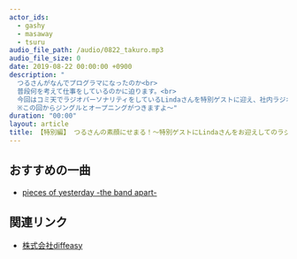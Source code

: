 ```yaml
---
actor_ids:
  - gashy
  - masaway
  - tsuru
audio_file_path: /audio/0822_takuro.mp3
audio_file_size: 0
date: 2019-08-22 00:00:00 +0900
description: "
  つるさんがなんでプログラマになったのか<br>
  普段何を考えて仕事をしているのかに迫ります。<br>
  今回はコミ天でラジオパーソナリティをしているLindaさんを特別ゲストに迎え、社内ラジオのクオリティアップを目指します！<br>
  ※この回からジングルとオープニングがつきますよ〜"
duration: "00:00"
layout: article
title: 【特別編】 つるさんの素顔にせまる！〜特別ゲストにLindaさんをお迎えしてのラジオ放送〜
---
```


## おすすめの一曲
- [pieces of yesterday -the band apart-](https://www.youtube.com/watch?v=0NL-iEhdRaI)

## 関連リンク

- [株式会社diffeasy](https://diffeasy.com/)
